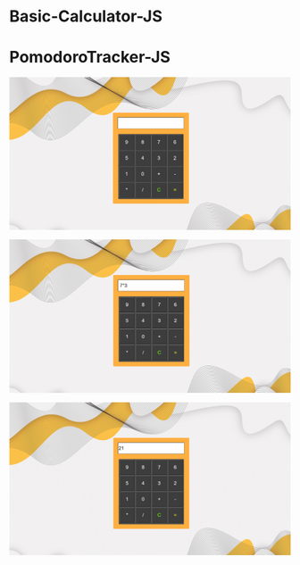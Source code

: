 # Basic-Calculator-JS
# PomodoroTracker-JS

![calculator](photo.img/calculator1.PNG)


![calculator](photo.img/calculater2.PNG)


![calculator](photo.img/calculator3.PNG)


